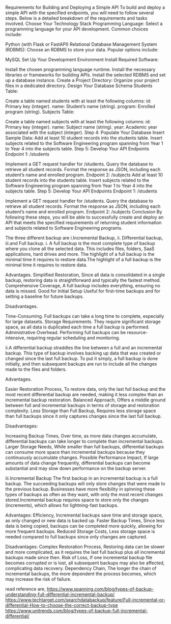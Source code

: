 Requirements for Building and Deploying a Simple API
To build and deploy a simple API with the specified endpoints, you will need to follow several steps. Below is a detailed breakdown of the requirements and tasks involved.
Choose Your Technology Stack
Programming Language: Select a programming language for your API development. Common choices include:

Python (with Flask or FastAPI)
Relational Database Management System (RDBMS): Choose an RDBMS to store your data. Popular options include:

MySQL
Set Up Your Development Environment
Install Required Software:

Install the chosen programming language runtime.
Install the necessary libraries or frameworks for building APIs.
Install the selected RDBMS and set up a database instance.
Create a Project Directory: Organize your project files in a dedicated directory.
Design Your Database Schema
Students Table:

Create a table named students with at least the following columns:
id: Primary key (integer).
name: Student’s name (string).
program: Enrolled program (string).
Subjects Table:

Create a table named subjects with at least the following columns:
id: Primary key (integer).
name: Subject name (string).
year: Academic year associated with the subject (integer).
Step 4: Populate Your Database
Insert Sample Data:
Add at least 10 student records into the students table.
Insert subjects related to the Software Engineering program spanning from Year 1 to Year 4 into the subjects table.
Step 5: Develop Your API Endpoints
Endpoint 1: /students

Implement a GET request handler for /students.
Query the database to retrieve all student records.
Format the response as JSON, including each student’s name and enrolled program.
Endpoint 2: /subjects
Add at least 10 student records into the students table.
Insert subjects related to the Software Engineering program spanning from Year 1 to Year 4 into the subjects table.
Step 5: Develop Your API Endpoints
Endpoint 1: /students

Implement a GET request handler for /students.
Query the database to retrieve all student records.
Format the response as JSON, including each student’s name and enrolled program.
Endpoint 2: /subjects
Conclusion
By following these steps, you will be able to successfully create and deploy an API that meets the specified requirements of returning student information and subjects related to Software Engineering programs.


  The three different backup are 
  i.Incremental Backup,
 ii. Differential backup, 
  iii.and Full backup.
 i. A full backup is the most complete type of backup where you clone all the selected data. This includes files, folders, SaaS applications, hard drives and more. The highlight of a full backup is the minimal time it requires to restore data.The highlight of a full backup is the minimal time it requires to restore data.
 
 Advantages.
Simplified Restoration, Since all data is consolidated in a single backup, restoring data is straightforward and typically the fastest method.
Comprehensive Coverage, A full backup includes everything, ensuring no data is missed.
Good for Initial Setup Useful for first-time backups and for setting a baseline for future backups.

Disadvantages.

Time-Consuming. Full backups can take a long time to complete, especially for large datasets.
Storage Requirements. They require significant storage space, as all data is duplicated each time a full backup is performed.
Administrative Overhead. Performing full backups can be resource-intensive, requiring regular scheduling and monitoring.

 ii.A differential backup straddles the line between a full and an incremental backup. This type of backup involves backing up data that was created or changed since the last full backup. To put it simply, a full backup is done initially, and then subsequent backups are run to include all the changes made to the files and folders.
 
 Advantages.

Easier Restoration Process, To restore data, only the last full backup and the most recent differential backup are needed, making it less complex than an incremental backup restoration.
Balanced Approach, Offers a middle ground between full and incremental backups in terms of storage and restoration complexity.
Less Storage than Full Backup, Requires less storage space than full backups since it only captures changes since the last full backup.

Disadvantages:

Increasing Backup Times, Over time, as more data changes accumulate, differential backups can take longer to complete than incremental backups.
Larger Storage Needs, While smaller than full backups, differential backups can consume more space than incremental backups because they continuously accumulate changes.
Possible Performance Impact, If large amounts of data change frequently, differential backups can become substantial and may slow down performance on the backup server.

 iii.Incremental Backup
The first backup in an incremental backup is a full backup. The succeeding backups will only store changes that were made to the previous backup. Businesses have more flexibility in spinning these types of backups as often as they want, with only the most recent changes stored.Incremental backup requires space to store only the changes (increments), which allows for lightning-fast backups.

  Advantages:
Efficiency, Incremental backups save time and storage space, as only changed or new data is backed up.
Faster Backup Times, Since less data is being copied, backups can be completed more quickly, allowing for more frequent backups.
Reduced Storage Costs, Less storage space is needed compared to full backups since only changes are captured.

Disadvantages:
Complex Restoration Process, Restoring data can be slower and more complicated, as it requires the last full backup plus all incremental backups made since then.
Risk of Loss, If one incremental backup file becomes corrupted or is lost, all subsequent backups may also be affected, complicating data recovery.
Dependency Chain, The longer the chain of incremental backups, the more dependent the process becomes, which may increase the risk of failure.

read reference are,
https://www.spanning.com/blog/types-of-backup-understanding-full-differential-incremental-backup/
https://www.techtarget.com/searchdatabackup/feature/Full-incremental-or-differential-How-to-choose-the-correct-backup-type
https://www.unitrends.com/blog/types-of-backup-full-incremental-differential/
  
